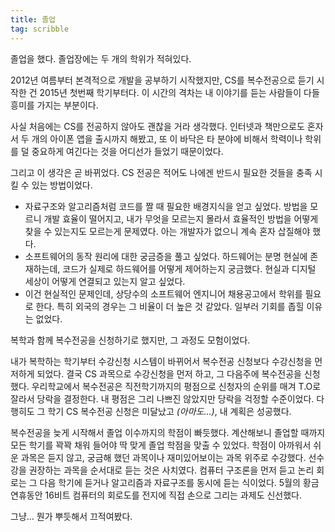 ```yaml
---
title: 졸업
tag: scribble
---
```

졸업을 했다. 졸업장에는 두 개의 학위가 적혀있다.

2012년 여름부터 본격적으로 개발을 공부하기 시작했지만, CS를 복수전공으로 듣기 시작한 건 2015년 첫번째 학기부터다. 이 시간의 격차는 내 이야기를 듣는 사람들이 다들 흥미를 가지는 부분이다.

사실 처음에는 CS를 전공하지 않아도 괜찮을 거라 생각했다. 인터넷과 책만으로도 혼자서 두 개의 아이폰 앱을 출시까지 해봤고, 또 이 바닥은 타 분야에 비해서 학력이나 학위를 덜 중요하게 여긴다는 것을 어디선가 들었기 때문이었다.

그리고 이 생각은 곧 바뀌었다. CS 전공은 적어도 나에겐 반드시 필요한 것들을 충족 시킬 수 있는 방법이었다.

- 자료구조와 알고리즘처럼 코드를 짤 때 필요한 배경지식을 얻고 싶었다. 방법을 모르니 개발 효율이 떨어지고, 내가 무엇을 모르는지 몰라서 효율적인 방법을 어떻게 찾을 수 있는지도 모르는게 문제였다. 아는 개발자가 없으니 계속 혼자 삽질해야 했다.
- 소프트웨어의 동작 원리에 대한 궁금증을 풀고 싶었다. 하드웨어는 분명 현실에 존재하는데, 코드가 실제로 하드웨어를 어떻게 제어하는지 궁금했다. 현실과 디지털 세상이 어떻게 연결되고 있는지 알고 싶었다.
- 이건 현실적인 문제인데, 상당수의 소프트웨어 엔지니어 채용공고에서 학위를 필요로 한다. 특히 외국의 경우는 그 비율이 더 높은 것 같았다. 일부러 기회를 좁힐 이유는 없었다.

복학과 함께 복수전공을 신청하기로 했지만, 그 과정도 모험이었다.

내가 복학하는 학기부터 수강신청 시스템이 바뀌어서 복수전공 신청보다 수강신청을 먼저하게 되었다. 결국 CS 과목으로 수강신청을 먼저 하고, 그 다음주에 복수전공을 신청했다. 우리학교에서 복수전공은 직전학기까지의 평점으로 신청자의 순위를 매겨 T.O로 잘라서 당락을 결정한다. 내 평점은 그리 나쁘진 않았지만 당락을 걱정할 수준이었다. 다행히도 그 학기 CS 복수전공 신청은 미달났고 *(아마도...)*, 내 계획은 성공했다.

복수전공을 늦게 시작해서 졸업 이수까지의 학점이 빠듯했다. 계산해보니 졸업할 때까지 모든 학기를 꽉꽉 채워 들어야 딱 맞게 졸업 학점을 맞출 수 있었다. 학점이 아까워서 쉬운 과목은 듣지 않고, 궁금해 했던 과목이나 재미있어보이는 과목 위주로 수강했다. 선수강을 권장하는 과목을 순서대로 듣는 것은 사치였다. 컴퓨터 구조론을 먼저 듣고 논리 회로는 그 다음 학기에 듣거나 알고리즘과 자료구조를 동시에 듣는 식이었다. 5월의 황금연휴동안 16비트 컴퓨터의 회로도를 전지에 직접 손으로 그리는 과제도 신선했다.

그냥... 뭔가 뿌듯해서 끄적여봤다.
